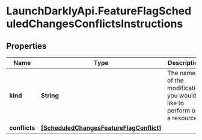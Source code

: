 # LaunchDarklyApi.FeatureFlagScheduledChangesConflictsInstructions

## Properties
Name | Type | Description | Notes
------------ | ------------- | ------------- | -------------
**kind** | **String** | The name of the modification you would like to perform on a resource. | [optional] 
**conflicts** | [**[ScheduledChangesFeatureFlagConflict]**](ScheduledChangesFeatureFlagConflict.md) |  | [optional] 


